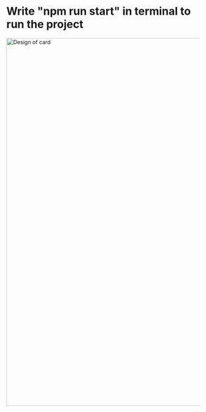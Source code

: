 # Write "npm run start" in terminal to run the project

<img width="960" alt="Design of card" src="https://github.com/IshwarTrada/Basic-tailwind-project/assets/121044852/1298cf53-6f8e-4017-8741-d2410ef45163">
